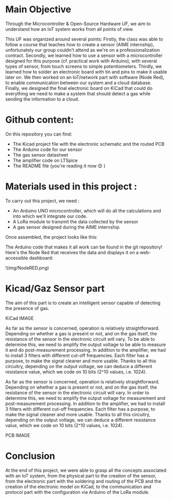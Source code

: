 # Main Objective
Through the Microcontroller & Open-Source Hardware UF, we aim to understand how an IoT system works from all points of view.

This UF was organized around several points:
Firstly, the class was able to follow a course that teaches how to create a sensor (AIME internship), unfortunately our group couldn't attend as we're on a professionalization contract.
Secondly, we learned how to use a sensor with a microcontroller designed for this purpose (cf. practical work with Arduino), with several types of sensor, from touch screens to simple potentiometers.
Thirdly, we learned how to solder an electronic board with tin and pins to make it usable later on.
We then worked on an IoT/network part with software (Node Red), to enable communication between our system and a cloud database.
Finally, we designed the final electronic board on KiCad that could do everything we need to make a system that should detect a gas while sending the information to a cloud.

# Github content:
On this repository you can find: 
- The Kicad project file with the electronic schematic and the routed PCB
- The Arduino code for our sensor
- The gas sensor datasheet
- The amplifier code on LTSpice
- The README file (you're reading it now 😊 )

# Materials used in this project :
To carry out this project, we need :
- An Arduino UNO microcontroller, which will do all the calculations and into which we'll integrate our code.
- A LoRa module to transmit the data collected by the sensor
- A gas sensor designed during the AIME internship.

Once assembled, the project looks like this:

The Arduino code that makes it all work can be found in the git repository!
Here's the Node Red that receives the data and displays it on a web-accessible dashboard:

!(img/NodeRED.png)

# Kicad/Gaz Sensor part
The aim of this part is to create an intelligent sensor capable of detecting the presence of gas.

KiCad IMAGE

As far as the sensor is concerned, operation is relatively straightforward. Depending on whether a gas is present or not, and on the gas itself, the resistance of the sensor in the electronic circuit will vary. To be able to determine this, we need to amplify the output voltage to be able to measure it and do post-measurement processing.
In addition to the amplifier, we had to install 3 filters with different cut-off frequencies. Each filter has a purpose, to make the signal cleaner and more usable.
Thanks to all this circuitry, depending on the output voltage, we can deduce a different resistance value, which we code on 10 bits (2^10 values, i.e. 1024).

As far as the sensor is concerned, operation is relatively straightforward. Depending on whether a gas is present or not, and on the gas itself, the resistance of the sensor in the electronic circuit will vary. In order to determine this, we need to amplify the output voltage for measurement and post-measurement processing.
In addition to the amplifier, we had to install 3 filters with different cut-off frequencies. Each filter has a purpose, to make the signal cleaner and more usable.
Thanks to all this circuitry, depending on the output voltage, we can deduce a different resistance value, which we code on 10 bits (2^10 values, i.e. 1024).

PCB IMAGE

# Conclusion
At the end of this project, we were able to grasp all the concepts associated with an IoT system, from the physical part to the creation of the sensor, from the electronic part with the soldering and routing of the PCB and the creation of the electronic model on KiCad, to the communication and protocol part with the configuration via Arduino of the LoRa module.
